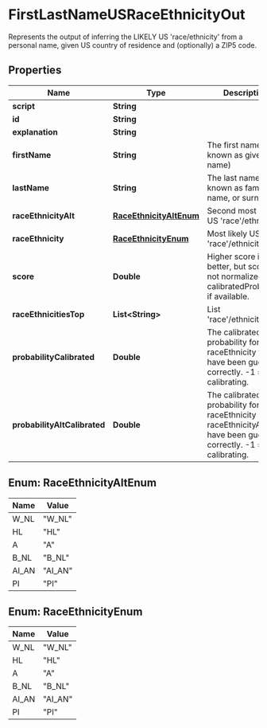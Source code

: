 

# FirstLastNameUSRaceEthnicityOut

Represents the output of inferring the LIKELY US 'race/ethnicity' from a personal name, given US country of residence and (optionally) a ZIP5 code.

## Properties

| Name | Type | Description | Notes |
|------------ | ------------- | ------------- | -------------|
|**script** | **String** |  |  [optional] |
|**id** | **String** |  |  [optional] |
|**explanation** | **String** |  |  [optional] |
|**firstName** | **String** | The first name (also known as given name) |  [optional] |
|**lastName** | **String** | The last name (also known as family name, or surname) |  [optional] |
|**raceEthnicityAlt** | [**RaceEthnicityAltEnum**](#RaceEthnicityAltEnum) | Second most likely US &#39;race&#39;/ethnicity |  [optional] |
|**raceEthnicity** | [**RaceEthnicityEnum**](#RaceEthnicityEnum) | Most likely US &#39;race&#39;/ethnicity |  [optional] |
|**score** | **Double** | Higher score is better, but score is not normalized. Use calibratedProbability if available.  |  [optional] |
|**raceEthnicitiesTop** | **List&lt;String&gt;** | List &#39;race&#39;/ethnicities |  [optional] |
|**probabilityCalibrated** | **Double** | The calibrated probability for raceEthnicity to have been guessed correctly. -1 &#x3D; still calibrating.  |  [optional] |
|**probabilityAltCalibrated** | **Double** | The calibrated probability for raceEthnicity OR raceEthnicityAlt to have been guessed correctly. -1 &#x3D; still calibrating.  |  [optional] |



## Enum: RaceEthnicityAltEnum

| Name | Value |
|---- | -----|
| W_NL | &quot;W_NL&quot; |
| HL | &quot;HL&quot; |
| A | &quot;A&quot; |
| B_NL | &quot;B_NL&quot; |
| AI_AN | &quot;AI_AN&quot; |
| PI | &quot;PI&quot; |



## Enum: RaceEthnicityEnum

| Name | Value |
|---- | -----|
| W_NL | &quot;W_NL&quot; |
| HL | &quot;HL&quot; |
| A | &quot;A&quot; |
| B_NL | &quot;B_NL&quot; |
| AI_AN | &quot;AI_AN&quot; |
| PI | &quot;PI&quot; |



